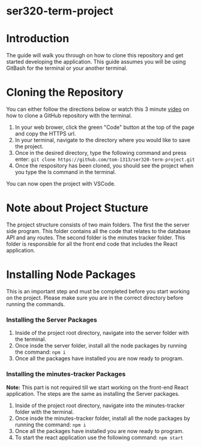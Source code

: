 # ser320-term-project

# Introduction
The guide will walk you through on how to clone this repository and get started developing the application. This guide assumes you will be using GitBash for the terminal or your another terminal. 

# Cloning the Repository

You can either follow the directions below or watch this 3 minute [video](https://www.youtube.com/watch?v=CKcqniGu3tA) on how to clone a GitHub repository with the terminal.

1. In your web brower, click the green "Code" button at the top of the page and copy the HTTPS url.
2. In your terminal, navigate to the directory where you would like to save the project.
3. Once in the desired directory, type the following command and press enter: ```git clone https://github.com/tom-1313/ser320-term-project.git```
4. Once the respository has been cloned, you should see the project when you type the ls command in the terminal.

You can now open the project with VSCode.

# Note about Project Stucture

The project structure consists of two main folders. The first the the server side program. This folder contains all the code that relates to the database API and any routes. The second folder is the minutes tracker folder. This folder is responsible for all the front end code that includes the React application.

# Installing Node Packages

This is an important step and must be completed before you start working on the project. Please make sure you are in the correct directory before running the commands.

### Installing the Server Packages

1. Inside of the project root directory, navigate into the server folder with the terminal.
2. Once insde the server folder, install all the node packages by running the command: ```npm i```
3. Once all the packages have installed you are now ready to program.

### Installing the minutes-tracker Packages

**Note:** This part is not required till we start working on the front-end React application. The steps are the same as installing the Server packages.

1. Inside of the project root directory, navigate into the minutes-tracker folder with the terminal.
2. Once insde the minutes-tracker folder, install all the node packages by running the command: ```npm i```
3. Once all the packages have installed you are now ready to program.
4. To start the react application use the following command: ```npm start```


